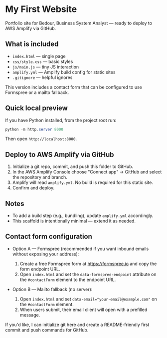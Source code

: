 # My First Website

Portfolio site for Bedour, Business System Analyst — ready to deploy to AWS Amplify via GitHub.

## What is included

- `index.html` — single page
- `css/style.css` — basic styles
- `js/main.js` — tiny JS interaction
- `amplify.yml` — Amplify build config for static sites
- `.gitignore` — helpful ignores

This version includes a contact form that can be configured to use Formspree or a mailto fallback.

## Quick local preview

If you have Python installed, from the project root run:

```powershell
python -m http.server 8000
```

Then open `http://localhost:8000`.

## Deploy to AWS Amplify via GitHub

1. Initialize a git repo, commit, and push this folder to GitHub.
2. In the AWS Amplify Console choose "Connect app" → GitHub and select the repository and branch.
3. Amplify will read `amplify.yml`. No build is required for this static site.
4. Confirm and deploy.

## Notes

- To add a build step (e.g., bundling), update `amplify.yml` accordingly.
- This scaffold is intentionally minimal — extend it as needed.

## Contact form configuration

- Option A — Formspree (recommended if you want inbound emails without exposing your address):
	1. Create a free Formspree form at https://formspree.io and copy the form endpoint URL.
	2. Open `index.html` and set the `data-formspree-endpoint` attribute on the `#contactForm` element to the endpoint URL.

- Option B — Mailto fallback (no server):
	1. Open `index.html` and set `data-email="your-email@example.com"` on the `#contactForm` element.
	2. When users submit, their email client will open with a prefilled message.

If you'd like, I can initialize git here and create a README-friendly first commit and push commands for GitHub.
